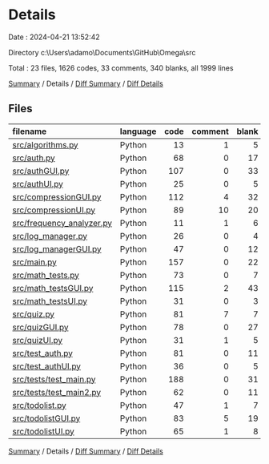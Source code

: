# Details

Date : 2024-04-21 13:52:42

Directory c:\\Users\\adamo\\Documents\\GitHub\\Omega\\src

Total : 23 files,  1626 codes, 33 comments, 340 blanks, all 1999 lines

[Summary](results.md) / Details / [Diff Summary](diff.md) / [Diff Details](diff-details.md)

## Files
| filename | language | code | comment | blank | total |
| :--- | :--- | ---: | ---: | ---: | ---: |
| [src/algorithms.py](/src/algorithms.py) | Python | 13 | 1 | 5 | 19 |
| [src/auth.py](/src/auth.py) | Python | 68 | 0 | 17 | 85 |
| [src/authGUI.py](/src/authGUI.py) | Python | 107 | 0 | 33 | 140 |
| [src/authUI.py](/src/authUI.py) | Python | 25 | 0 | 5 | 30 |
| [src/compressionGUI.py](/src/compressionGUI.py) | Python | 112 | 4 | 32 | 148 |
| [src/compressionUI.py](/src/compressionUI.py) | Python | 89 | 10 | 20 | 119 |
| [src/frequency_analyzer.py](/src/frequency_analyzer.py) | Python | 11 | 1 | 6 | 18 |
| [src/log_manager.py](/src/log_manager.py) | Python | 26 | 0 | 4 | 30 |
| [src/log_managerGUI.py](/src/log_managerGUI.py) | Python | 47 | 0 | 12 | 59 |
| [src/main.py](/src/main.py) | Python | 157 | 0 | 22 | 179 |
| [src/math_tests.py](/src/math_tests.py) | Python | 73 | 0 | 7 | 80 |
| [src/math_testsGUI.py](/src/math_testsGUI.py) | Python | 115 | 2 | 43 | 160 |
| [src/math_testsUI.py](/src/math_testsUI.py) | Python | 31 | 0 | 3 | 34 |
| [src/quiz.py](/src/quiz.py) | Python | 81 | 7 | 7 | 95 |
| [src/quizGUI.py](/src/quizGUI.py) | Python | 78 | 0 | 27 | 105 |
| [src/quizUI.py](/src/quizUI.py) | Python | 31 | 1 | 5 | 37 |
| [src/test_auth.py](/src/test_auth.py) | Python | 81 | 0 | 11 | 92 |
| [src/test_authUI.py](/src/test_authUI.py) | Python | 36 | 0 | 5 | 41 |
| [src/tests/test_main.py](/src/tests/test_main.py) | Python | 188 | 0 | 31 | 219 |
| [src/tests/test_main2.py](/src/tests/test_main2.py) | Python | 62 | 0 | 11 | 73 |
| [src/todolist.py](/src/todolist.py) | Python | 47 | 1 | 7 | 55 |
| [src/todolistGUI.py](/src/todolistGUI.py) | Python | 83 | 5 | 19 | 107 |
| [src/todolistUI.py](/src/todolistUI.py) | Python | 65 | 1 | 8 | 74 |

[Summary](results.md) / Details / [Diff Summary](diff.md) / [Diff Details](diff-details.md)